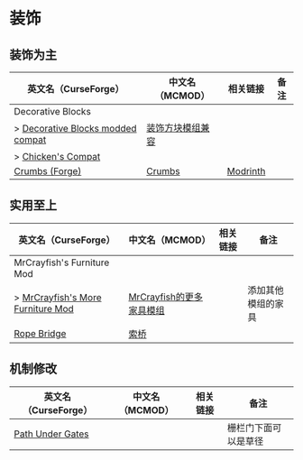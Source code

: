 # 装饰

## 装饰为主

| 英文名（CurseForge）                                                                                              | 中文名（MCMOD）                                          | 相关链接                                    | 备注 |
| ----------------------------------------------------------------------------------------------------------------- | -------------------------------------------------------- | ------------------------------------------- | ---- |
| Decorative Blocks                                                                                                 |                                                          |                                             |      |
| > [Decorative Blocks modded compat](https://www.curseforge.com/minecraft/mc-mods/decorative-blocks-modded-compat) | [装饰方块模组兼容](https://www.mcmod.cn/class/4993.html) |                                             |      |
| > [Chicken's Compat](https://www.curseforge.com/minecraft/mc-mods/chickens-compat)                                |                                                          |                                             |      |
| [Crumbs (Forge)](https://www.curseforge.com/minecraft/mc-mods/crumbs)                                             | [Crumbs](https://www.mcmod.cn/class/7536.html)           | [Modrinth](https://modrinth.com/mod/crumbs) |      |

## 实用至上

| 英文名（CurseForge）                                                                                            | 中文名（MCMOD）                                                  | 相关链接 | 备注               |
| --------------------------------------------------------------------------------------------------------------- | ---------------------------------------------------------------- | -------- | ------------------ |
| MrCrayfish's Furniture Mod                                                                                      |                                                                  |          |                    |
| > [MrCrayfish's More Furniture Mod](https://www.curseforge.com/minecraft/mc-mods/mrcrayfish-more-furniture-mod) | [MrCrayfish的更多家具模组](https://www.mcmod.cn/class/4554.html) |          | 添加其他模组的家具 |
| [Rope Bridge](https://www.curseforge.com/minecraft/mc-mods/rope-bridge)                                         | [索桥](https://www.mcmod.cn/class/1609.html)                     |          |                    |

## 机制修改

| 英文名（CurseForge）                                                              | 中文名（MCMOD） | 相关链接 | 备注                 |
| --------------------------------------------------------------------------------- | --------------- | -------- | -------------------- |
| [Path Under Gates](https://www.curseforge.com/minecraft/mc-mods/path-under-gates) |                 |          | 栅栏门下面可以是草径 |
